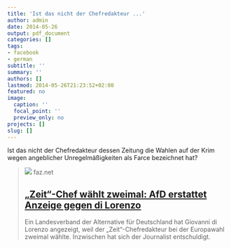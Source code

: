 ```yaml
---
title: 'Ist das nicht der Chefredakteur ...'
author: admin
date: 2014-05-26
output: pdf_document
categories: []
tags:
- facebook
- german
subtitle: ''
summary: ''
authors: []
lastmod: 2014-05-26T21:23:52+02:00
featured: no
image:
  caption: ''
  focal_point: ''
  preview_only: no
projects: []
slug: []
---
```

Ist das nicht der Chefredakteur dessen Zeitung die Wahlen auf der Krim wegen angeblicher Unregelmäßigkeiten als Farce bezeichnet hat?
> [![](https://media1.faz.net/ppmedia/aktuell/2520036899/1.2959763/facebook_teaser/zwei-paesse-zwei-stimmen.jpg)](http://www.faz.net/aktuell/politik/europawahl/zeit-chefredakteur-waehlt-zweimal-afd-erstattet-anzeige-gegen-di-lorenzo-12958192.html)
> faz.net
> ## [„Zeit“-Chef wählt zweimal: AfD erstattet Anzeige gegen di Lorenzo](http://www.faz.net/aktuell/politik/europawahl/zeit-chefredakteur-waehlt-zweimal-afd-erstattet-anzeige-gegen-di-lorenzo-12958192.html)
>
>Ein Landesverband der Alternative für Deutschland hat Giovanni di Lorenzo angezeigt, weil der „Zeit“-Chefredakteur bei der Europawahl zweimal wählte. Inzwischen hat sich der Journalist entschuldigt.

